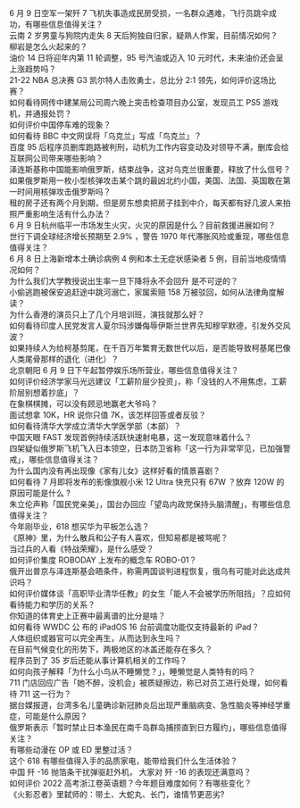 6 月 9 日空军一架歼 7 飞机失事造成民房受损，一名群众遇难，飞行员跳伞成功，有哪些信息值得关注？  
云南 2 岁男童与狗院内走失 8 天后狗独自归家，疑熟人作案，目前情况如何？  
柳岩是怎么火起来的？  
油价 14 日将迎年内第 11 轮调整，95 号汽油或迈入 10 元时代，未来油价还会呈上涨趋势吗？  
21-22 NBA 总决赛 G3 凯尔特人击败勇士，总比分 2:1 领先，如何评价这场比赛？  
如何看待网传中建某局公司周六晚上突击检查项目办公室，发现员工 PS5 游戏机，并通报处罚？  
如何评价中国停车难的现象？  
如何看待 BBC 中文网误将「乌克兰」写成「鸟克兰」？  
百度 95 后程序员删库跑路被判刑，动机为工作内容变动及对领导不满，删库会给互联网公司带来哪些影响？  
泽连斯基称中国能影响俄罗斯，结束战争，这对乌克兰很重要，释放了什么信号？  
如果俄罗斯用一枚小型核弹攻击某个跳的最凶北约小国，美国、法国、英国敢在第一时间用核弹攻击俄罗斯吗？  
租的房子还有两个月到期，但是房东想卖把房子挂到中介，每天都有好几波人来拍照严重影响生活有什么办法？  
6 月 9 日杭州临平一市场发生火灾，火灾的原因是什么？目前救援进展如何？  
世行下调全球经济增长预期至 2.9% ，警告 1970 年代滞胀风险或重现，哪些信息值得关注？  
6 月 8 日上海新增本土确诊病例 4 例和本土无症状感染者 5 例，目前当地疫情情况如何？  
为什么我们大学教授说出生率一旦下降将永不会回升 是不可逆的？  
小偷逃跑被保安追赶途中跳河溺亡，家属索赔 158 万被驳回，如何从法律角度解读？  
为什么香港的演员只上了几个月培训班，演技就那么好？  
如何看待印度人民党发言人夏尔玛涉嫌侮辱伊斯兰世界先知穆罕默德，引发外交风波？  
如果持续人为给柯基剪尾，在千百万年繁育无数世代以后，是否能导致柯基尾巴像人类尾骨那样的退化（进化）？  
北京朝阳 6 月 9 日下午起暂停娱乐场所营业，哪些信息值得关注？  
如何评价经济学家马光远建议「工薪阶层少投资」，称「没钱的人不用焦虑，工薪阶层别想着抄底」？  
在象棋棋摊，可以没有顾忌地赢老大爷吗？  
面试想拿 10K，HR 说你只值 7K，该怎样回答或者反驳？  
如何看待清华大学成立清华大学医学部（本部）？  
中国天眼 FAST 发现首例持续活跃快速射电暴，这一发现意味着什么？  
四架疑似俄罗斯飞机飞入日本领空，日本防卫省称「这一行为非常罕见，已加强警戒」，哪些信息值得关注？  
为什么国内没有再出现像《家有儿女》这样好看的情景喜剧？  
如何看待 7 月即将发布的影像旗舰小米 12 Ultra 快充只有 67W ？放弃 120W 的原因可能是什么 ?  
朱立伦声称「国民党亲美」，国台办回应「望岛内政党保持头脑清醒」，有哪些信息值得关注？  
今年刚毕业，618 想买华为平板怎么选？  
《原神》里，为什么散兵和公子有人喜欢，但知易都是被骂呢？  
当过兵的人看《特战荣耀》，是什么感受？  
如何评价集度 ROBODAY 上发布的概念车 ROBO-01？  
俄开出普京与泽连斯基会晤条件，称需两国谈判进程恢复，俄乌有可能对此达成共识吗？  
如何评价媒体谈「高职毕业清华任教」的女生「能人不会被学历所阻挡」？应如何看待能力和学历的关系？  
你知道的体育史上正赛中最离谱的比分是啥？  
如何看待 WWDC 公 布的 iPadOS 16 台前调度功能仅支持最新的 iPad？  
人体组织或器官可以完全再生，从而达到永生吗？  
在目前气候变化的形势下，两极地区的冰盖还能存在多久？  
程序员到了 35 岁后还能从事计算机相关的工作吗？  
如何向孩子解释「为什么小鸟从不睡懒觉？」，睡懒觉是人类特有的吗？  
711 门店回应广告「她不醉，没机会」被质疑擦边，称已对员工进行处理，如何看待 711 这一行为？  
据台媒报道，台湾多名儿童确诊新冠肺炎后出现严重脑病变、急性脑炎等神经学重症，可能是什么原因？  
俄罗斯表示「暂时禁止日本渔民在南千岛群岛捕捞直到日方履约」，哪些信息值得关注？  
有哪些动漫在 OP 或 ED 里整过活？  
这个 618 有哪些值得入手的品质家电，能带给我们什么生活体验？  
中国 歼 -16 抛箔条干扰弹驱赶外机， 大家对 歼 -16 的表现还满意吗？  
如何评价 2022 高考浙江卷英语题？今年题目难度如何？有哪些变化？  
《火影忍者》里弑师的：带土、大蛇丸、长门，谁情节更恶劣?  
